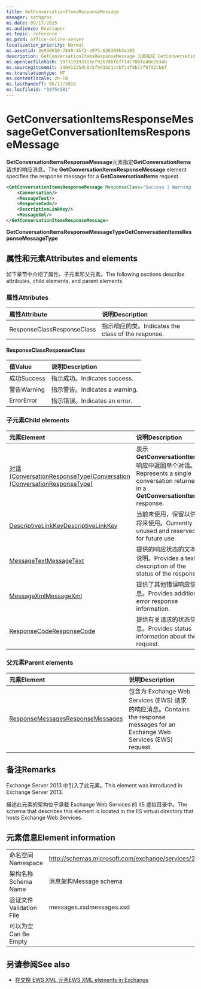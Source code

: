 ```yaml
---
title: GetConversationItemsResponseMessage
manager: sethgros
ms.date: 09/17/2015
ms.audience: Developer
ms.topic: reference
ms.prod: office-online-server
localization_priority: Normal
ms.assetid: 2e930650-7848-4bf2-a975-026309b3ea02
description: GetConversationItemsResponseMessage 元素指定 GetConversationItems 请求的响应消息。
ms.openlocfilehash: 997319193311ef9267d8f6ff14c70bfe40e2634b
ms.sourcegitcommit: 34041125dc8c5f993b21cebfc4f8b72f0fd2cb6f
ms.translationtype: MT
ms.contentlocale: zh-CN
ms.lasthandoff: 06/11/2018
ms.locfileid: "19754501"
---
```

# <a name="getconversationitemsresponsemessage"></a><span data-ttu-id="c4261-103">GetConversationItemsResponseMessage</span><span class="sxs-lookup"><span data-stu-id="c4261-103">GetConversationItemsResponseMessage</span></span>

<span data-ttu-id="c4261-104">**GetConversationItemsResponseMessage**元素指定**GetConversationItems**请求的响应消息。</span><span class="sxs-lookup"><span data-stu-id="c4261-104">The **GetConversationItemsResponseMessage** element specifies the response message for a **GetConversationItems** request.</span></span> 
  
```XML
<GetConversationItemsResponseMessage ResponseClass="Success | Warning | Error">
    <Conversation/>
    <MessageText/>
    <ResponseCode/>
    <DescriptiveLinkKey/>
    <MessageXml/>
</GetConversationItemsResponseMessage>
```

 <span data-ttu-id="c4261-105">**GetConversationItemsResponseMessageType**</span><span class="sxs-lookup"><span data-stu-id="c4261-105">**GetConversationItemsResponseMessageType**</span></span>
## <a name="attributes-and-elements"></a><span data-ttu-id="c4261-106">属性和元素</span><span class="sxs-lookup"><span data-stu-id="c4261-106">Attributes and elements</span></span>

<span data-ttu-id="c4261-107">如下章节中介绍了属性、子元素和父元素。</span><span class="sxs-lookup"><span data-stu-id="c4261-107">The following sections describe attributes, child elements, and parent elements.</span></span>
  
### <a name="attributes"></a><span data-ttu-id="c4261-108">属性</span><span class="sxs-lookup"><span data-stu-id="c4261-108">Attributes</span></span>

|<span data-ttu-id="c4261-109">**属性**</span><span class="sxs-lookup"><span data-stu-id="c4261-109">**Attribute**</span></span>|<span data-ttu-id="c4261-110">**说明**</span><span class="sxs-lookup"><span data-stu-id="c4261-110">**Description**</span></span>|
|:-----|:-----|
|<span data-ttu-id="c4261-111">ResponseClass</span><span class="sxs-lookup"><span data-stu-id="c4261-111">ResponseClass</span></span>  <br/> |<span data-ttu-id="c4261-112">指示响应的类。</span><span class="sxs-lookup"><span data-stu-id="c4261-112">Indicates the class of the response.</span></span>  <br/> |
   
#### <a name="responseclass"></a><span data-ttu-id="c4261-113">ResponseClass</span><span class="sxs-lookup"><span data-stu-id="c4261-113">ResponseClass</span></span>

|<span data-ttu-id="c4261-114">**值**</span><span class="sxs-lookup"><span data-stu-id="c4261-114">**Value**</span></span>|<span data-ttu-id="c4261-115">**说明**</span><span class="sxs-lookup"><span data-stu-id="c4261-115">**Description**</span></span>|
|:-----|:-----|
|<span data-ttu-id="c4261-116">成功</span><span class="sxs-lookup"><span data-stu-id="c4261-116">Success</span></span>  <br/> |<span data-ttu-id="c4261-117">指示成功。</span><span class="sxs-lookup"><span data-stu-id="c4261-117">Indicates success.</span></span>  <br/> |
|<span data-ttu-id="c4261-118">警告</span><span class="sxs-lookup"><span data-stu-id="c4261-118">Warning</span></span>  <br/> |<span data-ttu-id="c4261-119">指示警告。</span><span class="sxs-lookup"><span data-stu-id="c4261-119">Indicates a warning.</span></span>  <br/> |
|<span data-ttu-id="c4261-120">Error</span><span class="sxs-lookup"><span data-stu-id="c4261-120">Error</span></span>  <br/> |<span data-ttu-id="c4261-121">指示错误。</span><span class="sxs-lookup"><span data-stu-id="c4261-121">Indicates an error.</span></span>  <br/> |
   
### <a name="child-elements"></a><span data-ttu-id="c4261-122">子元素</span><span class="sxs-lookup"><span data-stu-id="c4261-122">Child elements</span></span>

|<span data-ttu-id="c4261-123">**元素**</span><span class="sxs-lookup"><span data-stu-id="c4261-123">**Element**</span></span>|<span data-ttu-id="c4261-124">**说明**</span><span class="sxs-lookup"><span data-stu-id="c4261-124">**Description**</span></span>|
|:-----|:-----|
|[<span data-ttu-id="c4261-125">对话 (ConversationResponseType)</span><span class="sxs-lookup"><span data-stu-id="c4261-125">Conversation (ConversationResponseType)</span></span>](conversation-conversationresponsetype.md) <br/> |<span data-ttu-id="c4261-126">表示**GetConversationItems**响应中返回单个对话。</span><span class="sxs-lookup"><span data-stu-id="c4261-126">Represents a single conversation returned in a **GetConversationItems** response.</span></span>  <br/> |
|[<span data-ttu-id="c4261-127">DescriptiveLinkKey</span><span class="sxs-lookup"><span data-stu-id="c4261-127">DescriptiveLinkKey</span></span>](descriptivelinkkey.md) <br/> |<span data-ttu-id="c4261-128">当前未使用，保留以供将来使用。</span><span class="sxs-lookup"><span data-stu-id="c4261-128">Currently unused and reserved for future use.</span></span>  <br/> |
|[<span data-ttu-id="c4261-129">MessageText</span><span class="sxs-lookup"><span data-stu-id="c4261-129">MessageText</span></span>](messagetext.md) <br/> |<span data-ttu-id="c4261-130">提供的响应状态的文本说明。</span><span class="sxs-lookup"><span data-stu-id="c4261-130">Provides a text description of the status of the response.</span></span>  <br/> |
|[<span data-ttu-id="c4261-131">MessageXml</span><span class="sxs-lookup"><span data-stu-id="c4261-131">MessageXml</span></span>](messagexml.md) <br/> |<span data-ttu-id="c4261-132">提供了其他错误响应信息。</span><span class="sxs-lookup"><span data-stu-id="c4261-132">Provides additional error response information.</span></span>  <br/> |
|[<span data-ttu-id="c4261-133">ResponseCode</span><span class="sxs-lookup"><span data-stu-id="c4261-133">ResponseCode</span></span>](responsecode.md) <br/> |<span data-ttu-id="c4261-134">提供有关请求的状态信息。</span><span class="sxs-lookup"><span data-stu-id="c4261-134">Provides status information about the request.</span></span>  <br/> |
   
### <a name="parent-elements"></a><span data-ttu-id="c4261-135">父元素</span><span class="sxs-lookup"><span data-stu-id="c4261-135">Parent elements</span></span>

|<span data-ttu-id="c4261-136">**元素**</span><span class="sxs-lookup"><span data-stu-id="c4261-136">**Element**</span></span>|<span data-ttu-id="c4261-137">**说明**</span><span class="sxs-lookup"><span data-stu-id="c4261-137">**Description**</span></span>|
|:-----|:-----|
|[<span data-ttu-id="c4261-138">ResponseMessages</span><span class="sxs-lookup"><span data-stu-id="c4261-138">ResponseMessages</span></span>](responsemessages.md) <br/> |<span data-ttu-id="c4261-139">包含为 Exchange Web Services (EWS) 请求的响应消息。</span><span class="sxs-lookup"><span data-stu-id="c4261-139">Contains the response messages for an Exchange Web Services (EWS) request.</span></span>  <br/> |
   
## <a name="remarks"></a><span data-ttu-id="c4261-140">备注</span><span class="sxs-lookup"><span data-stu-id="c4261-140">Remarks</span></span>

<span data-ttu-id="c4261-141">Exchange Server 2013 中引入了此元素。</span><span class="sxs-lookup"><span data-stu-id="c4261-141">This element was introduced in Exchange Server 2013.</span></span>
  
<span data-ttu-id="c4261-142">描述此元素的架构位于承载 Exchange Web Services 的 IIS 虚拟目录中。</span><span class="sxs-lookup"><span data-stu-id="c4261-142">The schema that describes this element is located in the IIS virtual directory that hosts Exchange Web Services.</span></span>
  
## <a name="element-information"></a><span data-ttu-id="c4261-143">元素信息</span><span class="sxs-lookup"><span data-stu-id="c4261-143">Element information</span></span>

|||
|:-----|:-----|
|<span data-ttu-id="c4261-144">命名空间</span><span class="sxs-lookup"><span data-stu-id="c4261-144">Namespace</span></span>  <br/> |http://schemas.microsoft.com/exchange/services/2006/messages  <br/> |
|<span data-ttu-id="c4261-145">架构名称</span><span class="sxs-lookup"><span data-stu-id="c4261-145">Schema Name</span></span>  <br/> |<span data-ttu-id="c4261-146">消息架构</span><span class="sxs-lookup"><span data-stu-id="c4261-146">Message schema</span></span>  <br/> |
|<span data-ttu-id="c4261-147">验证文件</span><span class="sxs-lookup"><span data-stu-id="c4261-147">Validation File</span></span>  <br/> |<span data-ttu-id="c4261-148">messages.xsd</span><span class="sxs-lookup"><span data-stu-id="c4261-148">messages.xsd</span></span>  <br/> |
|<span data-ttu-id="c4261-149">可以为空</span><span class="sxs-lookup"><span data-stu-id="c4261-149">Can Be Empty</span></span>  <br/> ||
   
## <a name="see-also"></a><span data-ttu-id="c4261-150">另请参阅</span><span class="sxs-lookup"><span data-stu-id="c4261-150">See also</span></span>



- [<span data-ttu-id="c4261-151">在交换 EWS XML 元素</span><span class="sxs-lookup"><span data-stu-id="c4261-151">EWS XML elements in Exchange</span></span>](ews-xml-elements-in-exchange.md)

